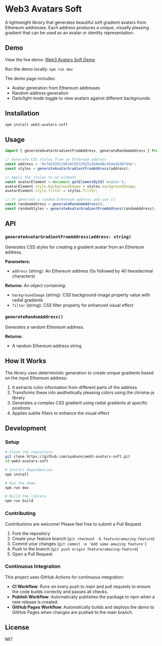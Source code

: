 # Web3 Avatars Soft

A lightweight library that generates beautiful soft gradient avatars from Ethereum addresses. Each address produces a unique, visually pleasing gradient that can be used as an avatar or identity representation.

## Demo

View the live demo: [Web3 Avatars Soft Demo](https://oyaboon.github.io/web3-avatars-soft/)

Run the demo locally: `npm run dev`

The demo page includes:
- Avatar generation from Ethereum addresses
- Random address generation
- Dark/light mode toggle to view avatars against different backgrounds

## Installation

```bash
npm install web3-avatars-soft
```

## Usage

```typescript
import { generateAvatarGradientFromAddress, generateRandomAddress } from 'web3-avatars-soft';

// Generate CSS styles from an Ethereum address
const address = '0x742d35Cc6634C0532925a3b844Bc454e4438f44e';
const styles = generateAvatarGradientFromAddress(address);

// Apply the styles to an element
const avatarElement = document.getElementById('avatar');
avatarElement.style.backgroundImage = styles.backgroundImage;
avatarElement.style.filter = styles.filter;

// Or generate a random Ethereum address and use it
const randomAddress = generateRandomAddress();
const randomStyles = generateAvatarGradientFromAddress(randomAddress);
```

## API

### `generateAvatarGradientFromAddress(address: string)`

Generates CSS styles for creating a gradient avatar from an Ethereum address.

**Parameters:**
- `address` (string): An Ethereum address (0x followed by 40 hexadecimal characters)

**Returns:**
An object containing:
- `backgroundImage` (string): CSS background-image property value with radial gradients
- `filter` (string): CSS filter property for enhanced visual effect

### `generateRandomAddress()`

Generates a random Ethereum address.

**Returns:**
- A random Ethereum address string

## How It Works

The library uses deterministic generation to create unique gradients based on the input Ethereum address:

1. It extracts color information from different parts of the address
2. Transforms these into aesthetically pleasing colors using the chroma-js library
3. Generates a complex CSS gradient using radial gradients at specific positions
4. Applies subtle filters to enhance the visual effect

## Development

### Setup

```bash
# Clone the repository
git clone https://github.com/oyaboon/web3-avatars-soft.git
cd web3-avatars-soft

# Install dependencies
npm install

# Run the demo
npm run dev

# Build the library
npm run build
```

### Contributing

Contributions are welcome! Please feel free to submit a Pull Request.

1. Fork the repository
2. Create your feature branch (`git checkout -b feature/amazing-feature`)
3. Commit your changes (`git commit -m 'Add some amazing feature'`)
4. Push to the branch (`git push origin feature/amazing-feature`)
5. Open a Pull Request

### Continuous Integration

This project uses GitHub Actions for continuous integration:

- **CI Workflow**: Runs on every push to main and pull requests to ensure the code builds correctly and passes all checks.
- **Publish Workflow**: Automatically publishes the package to npm when a new release is created.
- **GitHub Pages Workflow**: Automatically builds and deploys the demo to GitHub Pages when changes are pushed to the main branch.

## License

MIT 